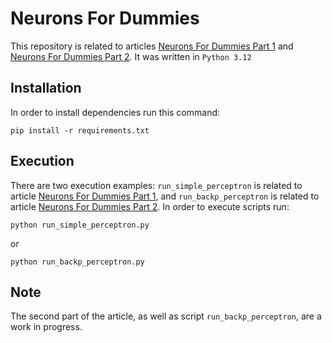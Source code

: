 # Neurons For Dummies

This repository is related to articles [Neurons For Dummies Part 1](https://www.lucadivita.it/en/machine-learning/neurons-for-dummies-1/) and 
[Neurons For Dummies Part 2]().
It was written in `Python 3.12`

## Installation
In order to install dependencies run this command:
```
pip install -r requirements.txt
```

## Execution
There are two execution examples: `run_simple_perceptron` is related to article [Neurons For Dummies Part 1](https://www.lucadivita.it/en/machine-learning/neurons-for-dummies-1/),
and `run_backp_perceptron` is related to article [Neurons For Dummies Part 2]().
In order to execute scripts run:
```
python run_simple_perceptron.py
```
or
```
python run_backp_perceptron.py
```

## Note
The second part of the article, as well as script `run_backp_perceptron`, are a work in progress.